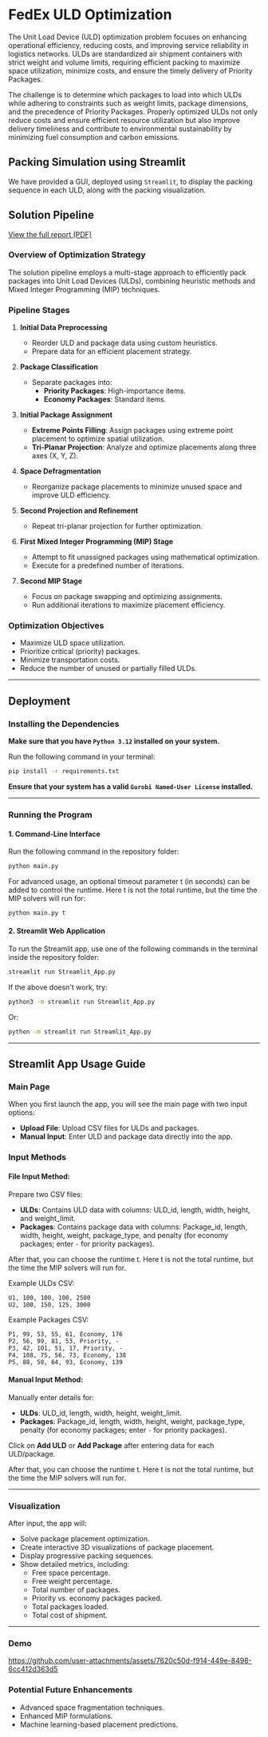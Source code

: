 # FedEx ULD Optimization  

The Unit Load Device (ULD) optimization problem focuses on enhancing operational efficiency, reducing costs, and improving service reliability in logistics networks. ULDs are standardized air shipment containers with strict weight and volume limits, requiring efficient packing to maximize space utilization, minimize costs, and ensure the timely delivery of Priority Packages.

The challenge is to determine which packages to load into which ULDs while adhering to constraints such as weight limits, package dimensions, and the precedence of Priority Packages. Properly optimized ULDs not only reduce costs and ensure efficient resource utilization but also improve delivery timeliness and contribute to environmental sustainability by minimizing fuel consumption and carbon emissions.

## Packing Simulation using Streamlit  

We have provided a GUI, deployed using `Streamlit`, to display the packing sequence in each ULD, along with the packing visualization.

## Solution Pipeline  
[View the full report (PDF)](reports/67_m4_fedex.pdf)

### Overview of Optimization Strategy  

The solution pipeline employs a multi-stage approach to efficiently pack packages into Unit Load Devices (ULDs), combining heuristic methods and Mixed Integer Programming (MIP) techniques.  

### Pipeline Stages  

1. **Initial Data Preprocessing**  
   - Reorder ULD and package data using custom heuristics.  
   - Prepare data for an efficient placement strategy.  

2. **Package Classification**  
   - Separate packages into:  
     - **Priority Packages**: High-importance items.  
     - **Economy Packages**: Standard items.  

3. **Initial Package Assignment**  
   - **Extreme Points Filling**: Assign packages using extreme point placement to optimize spatial utilization.  
   - **Tri-Planar Projection**: Analyze and optimize placements along three axes (X, Y, Z).  

4. **Space Defragmentation**  
   - Reorganize package placements to minimize unused space and improve ULD efficiency.  

5. **Second Projection and Refinement**  
   - Repeat tri-planar projection for further optimization.  

6. **First Mixed Integer Programming (MIP) Stage**  
   - Attempt to fit unassigned packages using mathematical optimization.  
   - Execute for a predefined number of iterations.  

7. **Second MIP Stage**  
   - Focus on package swapping and optimizing assignments.  
   - Run additional iterations to maximize placement efficiency.  

### Optimization Objectives  

- Maximize ULD space utilization.  
- Prioritize critical (priority) packages.  
- Minimize transportation costs.  
- Reduce the number of unused or partially filled ULDs.  

---

## Deployment  

### Installing the Dependencies  

__Make sure that you have `Python 3.12` installed on your system.__  

Run the following command in your terminal:  

```bash
pip install -r requirements.txt
```  

__Ensure that your system has a valid `Gurobi Named-User License` installed.__  

---

### Running the Program  

#### 1. Command-Line Interface  

Run the following command in the repository folder:  

```bash
python main.py
```  

For advanced usage, an optional timeout parameter t (in seconds) can be added to control the runtime. Here t is not the total runtime, but the time the MIP solvers will run for:  

```bash
python main.py t
```  

#### 2. Streamlit Web Application  

To run the Streamlit app, use one of the following commands in the terminal inside the repository folder:  

```bash
streamlit run Streamlit_App.py
```  

If the above doesn't work, try:  

```bash
python3 -m streamlit run Streamlit_App.py
```  

Or:  

```bash
python -m streamlit run Streamlit_App.py
```  

---

## Streamlit App Usage Guide  

### Main Page  

When you first launch the app, you will see the main page with two input options:  

- __Upload File__: Upload CSV files for ULDs and packages.  
- __Manual Input__: Enter ULD and package data directly into the app.  

### Input Methods  

#### __File Input Method__:  

Prepare two CSV files:  

- **ULDs**: Contains ULD data with columns: ULD_id, length, width, height, and weight_limit.  
- **Packages**: Contains package data with columns: Package_id, length, width, height, weight, package_type, and penalty (for economy packages; enter `-` for priority packages).  

After that, you can choose the runtime t. Here t is not the total runtime, but the time the MIP solvers will run for.

Example ULDs CSV:  

```csv
U1, 100, 100, 100, 2500
U2, 100, 150, 125, 3000
```  

Example Packages CSV:  

```csv
P1, 99, 53, 55, 61, Economy, 176
P2, 56, 99, 81, 53, Priority, -
P3, 42, 101, 51, 17, Priority, -
P4, 108, 75, 56, 73, Economy, 138
P5, 88, 58, 64, 93, Economy, 139
```  

#### __Manual Input Method__:  

Manually enter details for:  

- **ULDs**: ULD_id, length, width, height, weight_limit.  
- **Packages**: Package_id, length, width, height, weight, package_type, penalty (for economy packages; enter `-` for priority packages).  

Click on __Add ULD__ or __Add Package__ after entering data for each ULD/package.  

After that, you can choose the runtime t. Here t is not the total runtime, but the time the MIP solvers will run for.

---

### Visualization  

After input, the app will:  

- Solve package placement optimization.  
- Create interactive 3D visualizations of package placement.  
- Display progressive packing sequences.  
- Show detailed metrics, including:  
  - Free space percentage.  
  - Free weight percentage.  
  - Total number of packages.  
  - Priority vs. economy packages packed.  
  - Total packages loaded.  
  - Total cost of shipment.  

---

### Demo


https://github.com/user-attachments/assets/7620c50d-f914-449e-8498-6cc412d363d5



### Potential Future Enhancements  

- Advanced space fragmentation techniques.  
- Enhanced MIP formulations.  
- Machine learning-based placement predictions.  

